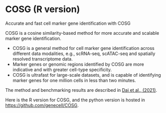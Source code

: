 # COSG (R version)

Accurate and fast cell marker gene identification with COSG


COSG is a cosine similarity-based method for more accurate and scalable marker gene identification.

* COSG is a general method for cell marker gene identification across different data modalities, e.g., scRNA-seq, scATAC-seq and spatially resolved transcriptome data.
* Marker genes or genomic regions identified by COSG are more indicative and with greater cell-type specificity.
* COSG is ultrafast for large-scale datasets, and is capable of identifying marker genes for one million cells in less than two minutes.

The method and benchmarking results are described in [Dai et al., (2021)](https://www.biorxiv.org/content/10.1101/2021.06.15.448484v1).

Here is the R version for COSG, and the python version is hosted in https://github.com/genecell/COSG.
